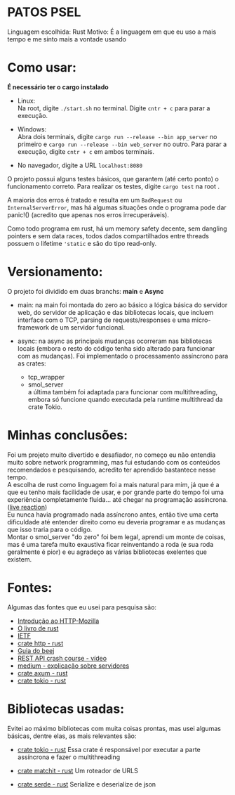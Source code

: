 # PATOS PSEL

Linguagem escolhida: Rust
Motivo: É a linguagem em que eu uso a mais tempo e me sinto mais a vontade usando 

# Como usar:

**É necessário ter o cargo instalado**

- Linux: <br>
    Na root, digite ```./start.sh``` no terminal. Digite ```cntr + c``` para parar a execução.

- Windows: <br>
    Abra dois terminais, digite ```cargo run --release --bin app_server``` no primeiro e ```cargo run --release --bin web_server``` no outro. 
    Para parar a execução, digite ```cntr + c``` em ambos terminais.

- No navegador, digite a URL ```localhost:8080```

O projeto possui alguns testes básicos, que garantem (até certo ponto) o funcionamento correto. Para realizar os testes, digite ```cargo test``` na root .

A maioria dos erros é tratado e resulta em um ```BadRequest``` ou ```InternalServerError```,
mas há algumas situações onde o programa pode dar panic!() (acredito que apenas nos erros irrecuperáveis).

Como todo programa em rust, há um memory safety decente, sem dangling pointers e sem data races,
todos dados compartilhados entre threads possuem o lifetime ```'static``` e são do tipo read-only.

# Versionamento:

O projeto foi dividido em duas branchs:  **main** e **Async**

- main: na main foi montada do zero ao básico a lógica básica do servidor web, do servidor de aplicação e das
bibliotecas locais, que incluem interface com o TCP, parsing de requests/responses e uma micro-framework de 
um servidor funcional.
    
- async: na async as principais mudanças ocorreram nas bibliotecas locais (embora o resto do código tenha sido
alterado para funcionar com as mudanças). Foi implementado o processamento assíncrono para as crates:
    -   tcp_wrapper
    -   smol_server <br>
a última também foi adaptada para funcionar com multithreading, embora só funcione quando executada pela
runtime multithread da crate Tokio.

# Minhas conclusões:

Foi um projeto muito divertido e desafiador, no começo eu não entendia muito sobre network programming,
mas fui estudando com os conteúdos recomendados e pesquisando, acredito ter aprendido bastantece nesse tempo. <br>
A escolha de rust como linguagem foi a mais natural para mim, já que é a que eu tenho mais facilidade de usar,
e por grande parte do tempo foi uma experiência completamente fluida... até chegar na programação assíncrona.
([live reaction](https://youtu.be/Dj8dTZ7d9LE?si=0yQdxMxwqpedn844&t=55)) <br>
Eu nunca havia programado nada assíncrono antes, então tive uma certa dificuldade até entender direito como
eu deveria programar e as mudanças que isso traria para o código. <br>
Montar o smol_server "do zero" foi bem legal, aprendi um monte de coisas, mas é uma tarefa muito exaustiva 
ficar reinventando a roda (e sua roda geralmente é pior) e eu agradeço as várias bibliotecas exelentes que existem.

# Fontes:

Algumas das fontes que eu usei para pesquisa são:

- [Introdução ao HTTP-Mozilla](https://developer.mozilla.org/en-US/docs/Web/HTTP/Guides/Messages)
- [O livro de rust](https://doc.rust-lang.org/rust-by-example/index.html)
- [IETF](https://www.rfc-editor.org/rfc/rfc7230#section-3)
- [crate http - rust](https://docs.rs/http/latest/src/http/status.rs.html#45)
- [Guia do beej](https://beej.us/guide/bgnet/html/split/what-is-a-socket.html)
- [REST API crash course - vídeo](https://youtu.be/qbLc5a9jdXo?si=fftqe83J0a1Oc_9F)
- [medium - explicação sobre servidores](https://medium.com/@firatmelih/understanding-modern-web-applications-web-pages-to-servers-and-hosting-solutions-35bffc819a01)
- [crate axum - rust](https://docs.rs/axum/latest/axum)
- [crate tokio - rust](https://docs.rs/tokio/latest/tokio/index.html)


# Bibliotecas usadas:

Evitei ao máximo bibliotecas com muita coisas prontas, mas usei algumas básicas, dentre elas, as mais relevantes são:

- [crate tokio - rust](https://docs.rs/tokio/latest/tokio/index.html)
Essa crate é responsável por executar a parte assíncrona e fazer o multithreading

- [crate matchit - rust](https://docs.rs/matchit/latest/matchit/index.html)
Um roteador de URLS

- [crate serde - rust](https://docs-rs.translate.goog/serde/latest/serde)
Serialize e deserialize de json
